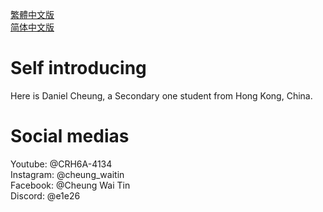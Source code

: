 <a href="http://cheungwt.uk/zh-hk/" target="_blank">繁體中文版</a><br>
<a href="http://cheungwt.uk/zh-cn/" target="_blank">简体中文版</a><br>
# Self introducing
Here is Daniel Cheung, a Secondary one student from Hong Kong, China.<br>
# Social medias
Youtube: @CRH6A-4134<br>Instagram: @cheung_waitin<br>Facebook: @Cheung Wai Tin<br>Discord: @e1e26
